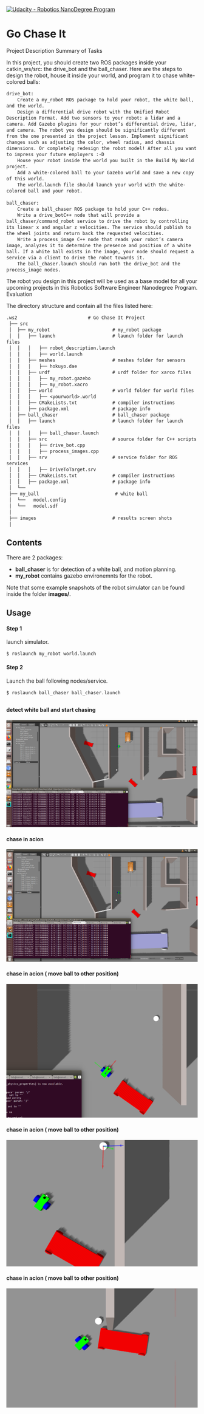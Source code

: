 [![Udacity - Robotics NanoDegree Program](https://s3-us-west-1.amazonaws.com/udacity-robotics/Extra+Images/RoboND_flag.png)](https://www.udacity.com/robotics)

# Go Chase It
Project Description
Summary of Tasks

In this project, you should create two ROS packages inside your catkin_ws/src: the drive_bot and the ball_chaser. Here are the steps to design the robot, house it inside your world, and program it to chase white-colored balls:

    drive_bot:
        Create a my_robot ROS package to hold your robot, the white ball, and the world.
        Design a differential drive robot with the Unified Robot Description Format. Add two sensors to your robot: a lidar and a camera. Add Gazebo plugins for your robot’s differential drive, lidar, and camera. The robot you design should be significantly different from the one presented in the project lesson. Implement significant changes such as adjusting the color, wheel radius, and chassis dimensions. Or completely redesign the robot model! After all you want to impress your future employers :-D
        House your robot inside the world you built in the Build My World project.
        Add a white-colored ball to your Gazebo world and save a new copy of this world.
        The world.launch file should launch your world with the white-colored ball and your robot.

    ball_chaser:
        Create a ball_chaser ROS package to hold your C++ nodes.
        Write a drive_botC++ node that will provide a ball_chaser/command_robot service to drive the robot by controlling its linear x and angular z velocities. The service should publish to the wheel joints and return back the requested velocities.
        Write a process_image C++ node that reads your robot’s camera image, analyzes it to determine the presence and position of a white ball. If a white ball exists in the image, your node should request a service via a client to drive the robot towards it.
        The ball_chaser.launch should run both the drive_bot and the process_image nodes.

The robot you design in this project will be used as a base model for all your upcoming projects in this Robotics Software Engineer Nanodegree Program.
Evaluation
 

 The directory structure and contain all the files listed here:

    .ws2                          # Go Chase It Project
     ├── src
     │  ├── my_robot                       # my_robot package                   
     │  │   ├── launch                     # launch folder for launch files   
     │  │   │   ├── robot_description.launch
     │  │   │   ├── world.launch
     │  │   ├── meshes                     # meshes folder for sensors
     │  │   │   ├── hokuyo.dae
     │  │   ├── urdf                       # urdf folder for xarco files
     │  │   │   ├── my_robot.gazebo
     │  │   │   ├── my_robot.xacro
     │  │   ├── world                      # world folder for world files
     │  │   │   ├── <yourworld>.world
     │  │   ├── CMakeLists.txt             # compiler instructions
     │  │   ├── package.xml                # package info
     │  ├── ball_chaser                    # ball_chaser package                   
     │  │   ├── launch                     # launch folder for launch files   
     │  │   │   ├── ball_chaser.launch
     │  │   ├── src                        # source folder for C++ scripts
     │  │   │   ├── drive_bot.cpp
     │  │   │   ├── process_images.cpp
     │  │   ├── srv                        # service folder for ROS services
     │  │   │   ├── DriveToTarget.srv
     │  │   ├── CMakeLists.txt             # compiler instructions
     │  │   ├── package.xml                # package info                  
     │  └──                              
     ├── my_ball                            # white ball
     │  └──   model.config
     │  └──   model.sdf
     │  
     ├── images                            # results screen shots
     │  
     
      
     
     
     
## Contents
There are 2 packages:<br>
* **ball_chaser** is for detection of a white ball, and motion planning.
* **my_robot** contains gazebo environemnts for the robot.

Note that some example snapshots of the robot simulator can be found inside the folder **images/**.

## Usage 

#### Step 1 

launch simulator. 
```
$ roslaunch my_robot world.launch
```
#### Step 2

Launch the ball following nodes/service.

```
$ roslaunch ball_chaser ball_chaser.launch
```

##  
#### detect white ball and start chasing
![Alt](images/1.png)

#### chase in acion 
![Alt](images/2.png)

#### chase in acion ( move ball to other position)
![Alt](images/3.png)

#### chase in acion ( move ball to other position)
![Alt](images/4.png)


#### chase in acion ( move ball to other position)
![Alt](images/5.png)

